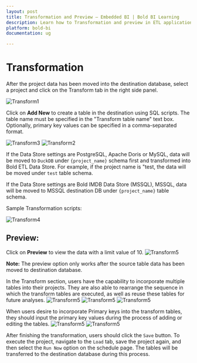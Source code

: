 ```yaml
---
layout: post
title: Transformation and Preview – Embedded BI | Bold BI Learning
description: Learn how to Transformation and preview in ETL application in Bold BI Enterprise Edition. Discover simple steps to integrate data smoothly and make the most of your analytics.
platform: bold-bi
documentation: ug

---
```


# Transformation

After the project data has been moved into the destination database, select a project and click on the Transform tab in the right side panel.

![Transform1](/static/assets/working-with-etl/images/etl_t1.png)

Click on **Add New** to create a table in the destination using SQL scripts. The table name must be specified in the "Transform table name" text box. Optionally, primary key values can be specified in a comma-separated format.

![Transform3](/static/assets/working-with-etl/images/etl_t3.png)
![Transform2](/static/assets/working-with-etl/images/etl_t2.png)

If the Data Store settings are PostgreSQL, Apache Doris or MySQL, data will be moved to `DuckDB` under `{project_name}` schema first and transformed into Bold ETL Data Store. For example, if the project name is "test, the data will be moved under `test` table schema.

If the Data Store settings are Bold IMDB Data Store (MSSQL), MSSQL, data will be moved to MSSQL destination DB under `{project_name}` table schema.

Sample Transformation scripts:

![Transform4](/static/assets/working-with-etl/images/etl_t6.png)


## Preview:

Click on **Preview** to view the data with a limit value of 10. 
![Transform5](/static/assets/working-with-etl/images/etl_t5.png)

**Note:** The preview option only works after the source table data has been moved to destination database.

In the Transform section, users have the capability to incorporate multiple tables into their projects. They are also able to rearrange the sequence in which the transform tables are executed, as well as reuse these tables for future analyses.
![Transform5](/static/assets/working-with-etl/images/etl_t7.png)
![Transform5](/static/assets/working-with-etl/images/etl_t8.png)
![Transform5](/static/assets/working-with-etl/images/etl_t9.png)

When users desire to incorporate Primary keys into the transform tables, they should input the primary key values during the process of adding or editing the tables.
![Transform5](/static/assets/working-with-etl/images/etl_t10.png)
![Transform5](/static/assets/working-with-etl/images/etl_t11.png)


After finishing the transformation, users should click the ``Save`` button. To execute the project, navigate to the ``Load`` tab, save the project again, and then select the ``Run Now`` option on the schedule page. The tables will be transferred to the destination database during this process.
